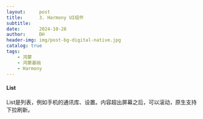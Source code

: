 ```yaml
---
layout:     post
title:      3. Harmony UI组件
subtitle:   
date:       2024-10-28
author:     DH
header-img: img/post-bg-digital-native.jpg
catalog: true
tags:
    - 鸿蒙
    - 鸿蒙基础
    - Harmony
---
```

#### List
List是列表，例如手机的通讯库、设置。内容超出屏幕之后，可以滚动，原生支持下拉刷新。

